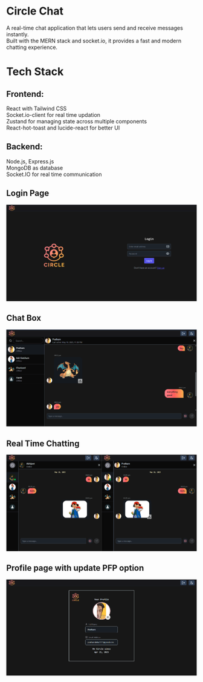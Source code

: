 # Circle Chat

A real-time chat application that lets users send and receive messages instantly.  
Built with the MERN stack and socket.io, it provides a fast and modern chatting experience.

# Tech Stack

## Frontend:   
React with Tailwind CSS  
Socket.io-client for real time updation  
Zustand for managing state across multiple components  
React-hot-toast and lucide-react for better UI  

## Backend:  
Node.js, Express.js  
MongoDB as database  
Socket.IO for real time communication  

## Login Page  
![App Screenshot](./screenshots/Screenshot%202025-05-18%20231815.png)

## Chat Box  
![App Screenshot](./screenshots/Screenshot%202025-05-18%20232105.png)

## Real Time Chatting  
![App Screenshot](./screenshots/Screenshot%202025-05-18%20203202.png)

## Profile page with update PFP option
![App Screenshot](./screenshots/Screenshot%202025-05-18%20232134.png)